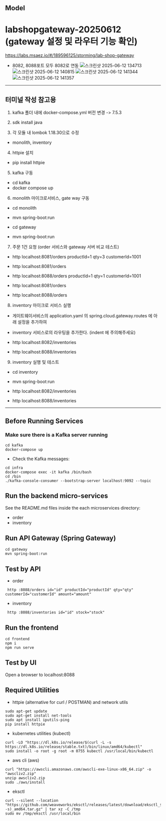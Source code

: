 ## Model
# labshopgateway-20250612 (gateway 설정 및 라우터 기능 확인)
https://labs.msaez.io/#/189596125/storming/lab-shop-gateway

- 8082, 8088포트 모두 8082로 연동 
![스크린샷 2025-06-12 134713](https://github.com/user-attachments/assets/715b8813-e3cc-40ca-b3c0-123d5e1fced8)
![스크린샷 2025-06-12 140815](https://github.com/user-attachments/assets/e826e116-e7c8-48fa-a9f7-067eb4dbad5a)
![스크린샷 2025-06-12 141344](https://github.com/user-attachments/assets/572b12c0-d9dc-4acf-a6c0-0d72bfd5dd01)
![스크린샷 2025-06-12 141357](https://github.com/user-attachments/assets/8d7d7e87-251a-4d68-8be2-35b8ce3da7d0)

---
## 터미널 작성 참고용
1. kafka 폴더 내에 docker-compose.yml 버전 변경 -> 7.5.3

2. sdk install java

3. 각 모듈 내 lombok 1.18.30으로 수정
- monolith, inventory

4. httpie 설치
- pip install httpie

5. kafka 구동
- cd kafka
- docker compose up

6. monolith 마이크로서비스, gate way 구동
- cd monolith
- mvn spring-boot:run

- cd gateway
- mvn spring-boot:run

7. 주문 1건 요청 (order 서비스와 gateway 서버 비교 테스트)
- http localhost:8081/orders productId=1 qty=3 customerId=1001
- http localhost:8081/orders

- http localhost:8088/orders productId=1 qty=1 customerId=1001
- http localhost:8081/orders 
- http localhost:8088/orders

8. inventory 마이크로 서비스 실행
- 게이트웨이서비스의 application.yaml 의 spring.cloud.gateway.routes 에 아래 설정을 추가하여 
- inventory 서비스로의 라우팅을 추가한다. (indent 에 주의해주세요)

- http localhost:8082/inventories
- http localhost:8088/inventories

9. inventory 실행 및 테스트
- cd inventory
- mvn spring-boot:run

- http localhost:8082/inventories
- http localhost:8088/inventories
---
## Before Running Services
### Make sure there is a Kafka server running
```
cd kafka
docker-compose up
```
- Check the Kafka messages:
```
cd infra
docker-compose exec -it kafka /bin/bash
cd /bin
./kafka-console-consumer --bootstrap-server localhost:9092 --topic
```

## Run the backend micro-services
See the README.md files inside the each microservices directory:

- order
- inventory


## Run API Gateway (Spring Gateway)
```
cd gateway
mvn spring-boot:run
```

## Test by API
- order
```
 http :8088/orders id="id" productId="productId" qty="qty" customerId="customerId" amount="amount" 
```
- inventory
```
 http :8088/inventories id="id" stock="stock" 
```


## Run the frontend
```
cd frontend
npm i
npm run serve
```

## Test by UI
Open a browser to localhost:8088

## Required Utilities

- httpie (alternative for curl / POSTMAN) and network utils
```
sudo apt-get update
sudo apt-get install net-tools
sudo apt install iputils-ping
pip install httpie
```

- kubernetes utilities (kubectl)
```
curl -LO "https://dl.k8s.io/release/$(curl -L -s https://dl.k8s.io/release/stable.txt)/bin/linux/amd64/kubectl"
sudo install -o root -g root -m 0755 kubectl /usr/local/bin/kubectl
```

- aws cli (aws)
```
curl "https://awscli.amazonaws.com/awscli-exe-linux-x86_64.zip" -o "awscliv2.zip"
unzip awscliv2.zip
sudo ./aws/install
```

- eksctl 
```
curl --silent --location "https://github.com/weaveworks/eksctl/releases/latest/download/eksctl_$(uname -s)_amd64.tar.gz" | tar xz -C /tmp
sudo mv /tmp/eksctl /usr/local/bin
```

